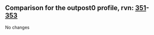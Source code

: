 ## Comparison for the outpost0 profile, rvn: [351](https://github.com/PRO100KatYT/FortniteProfileRevisions/tree/main/profiles/outpost0/351%20outpost0.json)-[353](https://github.com/PRO100KatYT/FortniteProfileRevisions/tree/main/profiles/outpost0/353%20outpost0.json)

No changes
